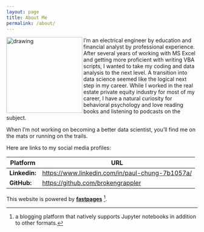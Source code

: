 ```yaml
---
layout: page
title: About Me
permalink: /about/
---
```


<img src="{{site.baseurl}}/images/me2.jpg" alt="drawing" width="200" align="left"/>


<p>I&rsquo;m an electrical engineer by education and financial analyst by professional experience. After several years of working with MS Excel and getting more proficient with writing VBA scripts, I wanted to take my coding and data analysis to the next level. A transition into data science seemed like the logical next step in my career. While I worked in the real estate private equity industry for most of my career, I have a natural curiosity for behavioral psychology and love reading books and listening to podcasts on the subject.</p>
<p>When I&rsquo;m not working on becoming a better data scientist, you&rsquo;ll find me on the mats or running on the trails.</p>
<p>Here are links to my social media profiles:</p>

<table>
<thead>
<tr>
<th>Platform</th>
<th>URL</th>
</tr>
</thead>
<tbody>
<tr>
<td><strong>Linkedin:</strong></td>
<td><a href="https://www.linkedin.com/in/paul-chung-7b1057a/">https://www.linkedin.com/in/paul-chung-7b1057a/</a></td>
</tr>
<tr>
<td><strong>GitHub:</strong></td>
<td><a href="https://github.com/brokengrappler">https://github.com/brokengrappler</a></td>
</tr>
</tbody>
</table>

This website is powered by **[fastpages](https://github.com/fastai/fastpages)** [^1].



[^1]:a blogging platform that natively supports Jupyter notebooks in addition to other formats.
